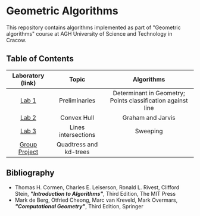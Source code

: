 # Geometric Algorithms

This repository contains algorithms implemented as part of "Geometric algorithms" course at AGH University of Science and Technology in Cracow. 
## Table of Contents
| Laboratory (link) | Topic | Algorithms |
|:-------------:|:-------------:|:-----:|
| [Lab 1](https://github.com/maciektr/geometric_algorithms/tree/master/lab1) | Preliminaries | Determinant in Geometry; Points classification against line
| [Lab 2](https://github.com/maciektr/geometric_algorithms/tree/master/lab2) | Convex Hull | Graham and Jarvis 
| [Lab 3](https://github.com/maciektr/geometric_algorithms/tree/master/lab3) | Lines intersections | Sweeping  
| [Group Project](https://github.com/maciektr/geometric_algorithms/tree/master/GroupProject) | Quadtress and kd-trees | 

## Bibliography
* Thomas H. Cormen, Charles E. Leiserson, Ronald L. Rivest, Clifford Stein, **_"Introduction to Algorithms"_**, Third Edition, The MIT Press
* Mark de Berg, Otfried Cheong, Marc van Kreveld, Mark Overmars, **_"Computational Geometry"_**, Third Edition, Springer